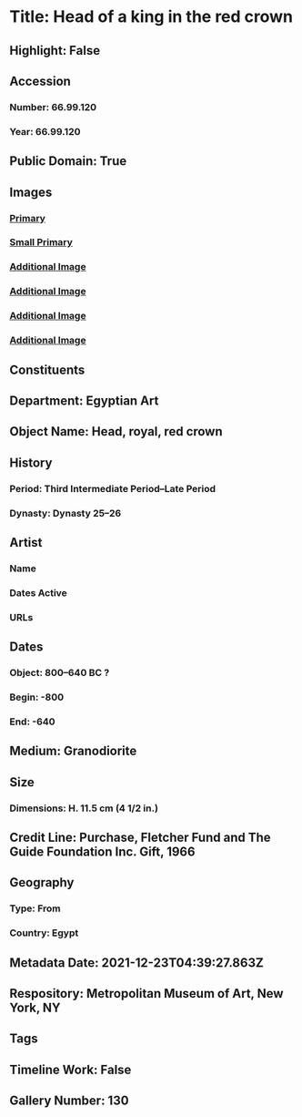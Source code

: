 # Title: Head of a king in the red crown
## Highlight: False
## Accession
### Number: 66.99.120
### Year: 66.99.120
## Public Domain: True
## Images
### [Primary](https://images.metmuseum.org/CRDImages/eg/original/LC-66_99_120_EGDP030362.jpg)
### [Small Primary](https://images.metmuseum.org/CRDImages/eg/web-large/LC-66_99_120_EGDP030362.jpg)
### [Additional Image](https://images.metmuseum.org/CRDImages/eg/original/LC-66_99_120_EGDP030367.jpg)
### [Additional Image](https://images.metmuseum.org/CRDImages/eg/original/LC-66_99_120_EGDP030366.jpg)
### [Additional Image](https://images.metmuseum.org/CRDImages/eg/original/LC-66_99_120_EGDP030365.jpg)
### [Additional Image](https://images.metmuseum.org/CRDImages/eg/original/LC-66_99_120_EGDP030364.jpg)
## Constituents
## Department: Egyptian Art
## Object Name: Head, royal, red crown
## History
### Period: Third Intermediate Period–Late Period
### Dynasty: Dynasty 25–26
## Artist
### Name
### Dates Active
### URLs
## Dates
### Object: 800–640 BC ?
### Begin: -800
### End: -640
## Medium: Granodiorite
## Size
### Dimensions: H. 11.5 cm (4 1/2 in.)
## Credit Line: Purchase, Fletcher Fund and The Guide Foundation Inc. Gift, 1966
## Geography
### Type: From
### Country: Egypt
## Metadata Date: 2021-12-23T04:39:27.863Z
## Respository: Metropolitan Museum of Art, New York, NY
## Tags
## Timeline Work: False
## Gallery Number: 130